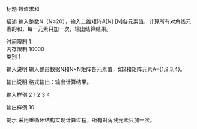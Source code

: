标题
数值求和

描述
输入整数N（N≤20），输入二维矩阵A[N] [N]各元素值，计算所有对角线元素的和，每一元素只加一次，输出结算结果。

时间限制
1	
内存限制
10000	
类别
1

输入说明
输入整形数据N和N×N矩阵各元素值，如2和矩阵元素A={1,2,3,4}。

输出说明
格式输出：输出计算结果。

输入样例
2
1 2
3 4

输出样例
10

提示
采用重循环结构实现计算过程，所有对角线元素只加一次。